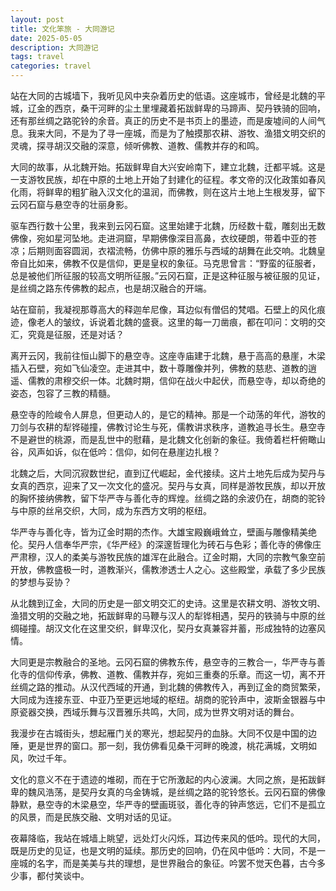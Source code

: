 ```yaml
---
layout: post
title: 文化笨旅 - 大同游记
date: 2025-05-05
description: 大同游记
tags: travel
categories: travel
---
```


站在大同的古城墙下，我听见风中夹杂着历史的低语。这座城市，曾经是北魏的平城，辽金的西京，桑干河畔的尘土里埋藏着拓跋鲜卑的马蹄声、契丹铁骑的回响，还有那丝绸之路驼铃的余音。真正的历史不是书页上的墨迹，而是废墟间的人间气息。我来大同，不是为了寻一座城，而是为了触摸那农耕、游牧、渔猎文明交织的灵魂，探寻胡汉交融的深意，倾听佛教、道教、儒教并存的和鸣。
 
大同的故事，从北魏开始。拓跋鲜卑自大兴安岭南下，建立北魏，迁都平城。这是一支游牧民族，却在中原的土地上开始了封建化的征程。孝文帝的汉化政策如春风化雨，将鲜卑的粗犷融入汉文化的温润，而佛教，则在这片土地上生根发芽，留下云冈石窟与悬空寺的壮丽身影。
 
驱车西行数十公里，我来到云冈石窟。这里始建于北魏，历经数十载，雕刻出无数佛像，宛如星河坠地。走进洞窟，早期佛像深目高鼻，衣纹硬朗，带着中亚的苍凉；后期则面容圆润，衣褶流畅，仿佛中原的雅乐与西域的胡舞在此交响。北魏皇帝自比如来，佛教不仅是信仰，更是皇权的象征。马克思曾言：“野蛮的征服者，总是被他们所征服的较高文明所征服。”云冈石窟，正是这种征服与被征服的见证，是丝绸之路东传佛教的起点，也是胡汉融合的开端。
 
站在窟前，我凝视那尊高大的释迦牟尼像，耳边似有僧侣的梵唱。石壁上的风化痕迹，像老人的皱纹，诉说着北魏的盛衰。这里的每一刀凿痕，都在叩问：文明的交汇，究竟是征服，还是对话？
 
离开云冈，我前往恒山脚下的悬空寺。这座寺庙建于北魏，悬于高高的悬崖，木梁插入石壁，宛如飞仙凌空。走进其中，数十尊雕像并列，佛教的慈悲、道教的逍遥、儒教的肃穆交织一体。北魏时期，信仰在战火中起伏，而悬空寺，却以奇绝的姿态，包容了三教的精髓。
 
悬空寺的险峻令人屏息，但更动人的，是它的精神。那是一个动荡的年代，游牧的刀剑与农耕的犁铧碰撞，佛教讨论生与死，儒教讲求秩序，道教追寻长生。悬空寺不是避世的桃源，而是乱世中的慰藉，是北魏文化创新的象征。我倚着栏杆俯瞰山谷，风声如诉，似在低吟：信仰，如何在悬崖边扎根？

北魏之后，大同沉寂数世纪，直到辽代崛起，金代接续。这片土地先后成为契丹与女真的西京，迎来了又一次文化的盛况。契丹与女真，同样是游牧民族，却以开放的胸怀接纳佛教，留下华严寺与善化寺的辉煌。丝绸之路的余波仍在，胡商的驼铃与中原的丝帛交织，大同，成为东西方文明的枢纽。
 
华严寺与善化寺，皆为辽金时期的杰作。大雄宝殿巍峨耸立，壁画与雕像精美绝伦。契丹人信奉华严宗，《华严经》的深邃哲理化为砖石与色彩；善化寺的佛像庄严肃穆，汉人的柔美与游牧民族的雄浑在此融合。辽金时期，大同的宗教气象空前开放，佛教盛极一时，道教渐兴，儒教渗透士人之心。这些殿堂，承载了多少民族的梦想与妥协？
 
从北魏到辽金，大同的历史是一部文明交汇的史诗。这里是农耕文明、游牧文明、渔猎文明的交融之地，拓跋鲜卑的马鞭与汉人的犁铧相遇，契丹的铁骑与中原的丝绸碰撞。胡汉文化在这里交织，鲜卑汉化，契丹女真兼容并蓄，形成独特的边塞风情。
 
大同更是宗教融合的圣地。云冈石窟的佛教东传，悬空寺的三教合一，华严寺与善化寺的信仰传承，佛教、道教、儒教并存，宛如三重奏的乐章。而这一切，离不开丝绸之路的推动。从汉代西域的开通，到北魏的佛教传入，再到辽金的商贸繁荣，大同成为连接东亚、中亚乃至更远地域的枢纽。胡商的驼铃声中，波斯金银器与中原瓷器交换，西域乐舞与汉晋雅乐共鸣，大同，成为世界文明对话的舞台。
 
我漫步在古城街头，想起雁门关的寒光，想起契丹的血脉。大同不仅是中国的边陲，更是世界的窗口。那一刻，我仿佛看见桑干河畔的晚渡，桃花满城，文明如风，吹过千年。
 
文化的意义不在于遗迹的堆砌，而在于它所激起的内心波澜。大同之旅，是拓跋鲜卑的魏风浩荡，是契丹女真的乌金铸城，是丝绸之路的驼铃悠长。云冈石窟的佛像静默，悬空寺的木梁悬空，华严寺的壁画斑驳，善化寺的钟声悠远，它们不是孤立的风景，而是民族交融、文明对话的见证。
 
夜幕降临，我站在城墙上眺望，远处灯火闪烁，耳边传来风的低吟。现代的大同，既是历史的见证，也是文明的延续。那历史的回响，仍在风中低吟：大同，不是一座城的名字，而是美美与共的理想，是世界融合的象征。吟罢不觉天色暮，古今多少事，都付笑谈中。
